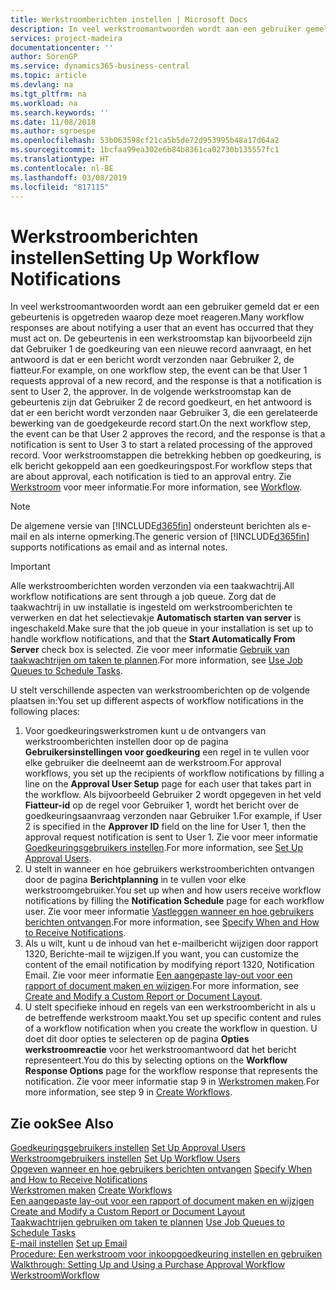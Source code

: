 ```yaml
---
title: Werkstroomberichten instellen | Microsoft Docs
description: In veel werkstroomantwoorden wordt aan een gebruiker gemeld dat er een gebeurtenis is opgetreden waarop deze moet reageren. De gebeurtenis in een werkstroomstap kan bijvoorbeeld zijn dat Gebruiker 1 de goedkeuring van een nieuwe record aanvraagt, en het antwoord is dat er een bericht wordt verzonden naar Gebruiker 2, de fiatteur. In de volgende werkstroomstap kan de gebeurtenis zijn dat Gebruiker 2 de record goedkeurt, en het antwoord is dat er een bericht wordt verzonden naar Gebruiker 3, die een gerelateerde bewerking van de goedgekeurde record start. Voor werkstroomstappen die betrekking hebben op goedkeuring, is elk bericht gekoppeld aan een goedkeuringspost.
services: project-madeira
documentationcenter: ''
author: SorenGP
ms.service: dynamics365-business-central
ms.topic: article
ms.devlang: na
ms.tgt_pltfrm: na
ms.workload: na
ms.search.keywords: ''
ms.date: 11/08/2018
ms.author: sgroespe
ms.openlocfilehash: 53b063598cf21ca5b5de72d953995b48a17d64a2
ms.sourcegitcommit: 1bcfaa99ea302e6b84b8361ca02730b135557fc1
ms.translationtype: HT
ms.contentlocale: nl-BE
ms.lasthandoff: 03/08/2019
ms.locfileid: "817115"
---
```

# <a name="setting-up-workflow-notifications"></a><span data-ttu-id="286a1-106">Werkstroomberichten instellen</span><span class="sxs-lookup"><span data-stu-id="286a1-106">Setting Up Workflow Notifications</span></span>
<span data-ttu-id="286a1-107">In veel werkstroomantwoorden wordt aan een gebruiker gemeld dat er een gebeurtenis is opgetreden waarop deze moet reageren.</span><span class="sxs-lookup"><span data-stu-id="286a1-107">Many workflow responses are about notifying a user that an event has occurred that they must act on.</span></span> <span data-ttu-id="286a1-108">De gebeurtenis in een werkstroomstap kan bijvoorbeeld zijn dat Gebruiker 1 de goedkeuring van een nieuwe record aanvraagt, en het antwoord is dat er een bericht wordt verzonden naar Gebruiker 2, de fiatteur.</span><span class="sxs-lookup"><span data-stu-id="286a1-108">For example, on one workflow step, the event can be that User 1 requests approval of a new record, and the response is that a notification is sent to User 2, the approver.</span></span> <span data-ttu-id="286a1-109">In de volgende werkstroomstap kan de gebeurtenis zijn dat Gebruiker 2 de record goedkeurt, en het antwoord is dat er een bericht wordt verzonden naar Gebruiker 3, die een gerelateerde bewerking van de goedgekeurde record start.</span><span class="sxs-lookup"><span data-stu-id="286a1-109">On the next workflow step, the event can be that User 2 approves the record, and the response is that a notification is sent to User 3 to start a related processing of the approved record.</span></span> <span data-ttu-id="286a1-110">Voor werkstroomstappen die betrekking hebben op goedkeuring, is elk bericht gekoppeld aan een goedkeuringspost.</span><span class="sxs-lookup"><span data-stu-id="286a1-110">For workflow steps that are about approval, each notification is tied to an approval entry.</span></span> <span data-ttu-id="286a1-111">Zie [Werkstroom](across-workflow.md) voor meer informatie.</span><span class="sxs-lookup"><span data-stu-id="286a1-111">For more information, see [Workflow](across-workflow.md).</span></span>  

> [!NOTE]  
>  <span data-ttu-id="286a1-112">De algemene versie van [!INCLUDE[d365fin](includes/d365fin_md.md)] ondersteunt berichten als e-mail en als interne opmerking.</span><span class="sxs-lookup"><span data-stu-id="286a1-112">The generic version of [!INCLUDE[d365fin](includes/d365fin_md.md)] supports notifications as email and as internal notes.</span></span>  

> [!IMPORTANT]  
>  <span data-ttu-id="286a1-113">Alle werkstroomberichten worden verzonden via een taakwachtrij.</span><span class="sxs-lookup"><span data-stu-id="286a1-113">All workflow notifications are sent through a job queue.</span></span> <span data-ttu-id="286a1-114">Zorg dat de taakwachtrij in uw installatie is ingesteld om werkstroomberichten te verwerken en dat het selectievakje **Automatisch starten van server** is ingeschakeld.</span><span class="sxs-lookup"><span data-stu-id="286a1-114">Make sure that the job queue in your installation is set up to handle workflow notifications, and that the **Start Automatically From Server** check box is selected.</span></span> <span data-ttu-id="286a1-115">Zie voor meer informatie [Gebruik van taakwachtrijen om taken te plannen](admin-job-queues-schedule-tasks.md).</span><span class="sxs-lookup"><span data-stu-id="286a1-115">For more information, see [Use Job Queues to Schedule Tasks](admin-job-queues-schedule-tasks.md).</span></span>

<span data-ttu-id="286a1-116">U stelt verschillende aspecten van werkstroomberichten op de volgende plaatsen in:</span><span class="sxs-lookup"><span data-stu-id="286a1-116">You set up different aspects of workflow notifications in the following places:</span></span>  

1.  <span data-ttu-id="286a1-117">Voor goedkeuringswerkstromen kunt u de ontvangers van werkstroomberichten instellen door op de pagina **Gebruikersinstellingen voor goedkeuring** een regel in te vullen voor elke gebruiker die deelneemt aan de werkstroom.</span><span class="sxs-lookup"><span data-stu-id="286a1-117">For approval workflows, you set up the recipients of workflow notifications by filling a line on the **Approval User Setup** page for each user that takes part in the workflow.</span></span> <span data-ttu-id="286a1-118">Als bijvoorbeeld Gebruiker 2 wordt opgegeven in het veld **Fiatteur-id** op de regel voor Gebruiker 1, wordt het bericht over de goedkeuringsaanvraag verzonden naar Gebruiker 1.</span><span class="sxs-lookup"><span data-stu-id="286a1-118">For example, if User 2 is specified in the **Approver ID** field on the line for User 1, then the approval request notification is sent to User 1.</span></span> <span data-ttu-id="286a1-119">Zie voor meer informatie [Goedkeuringsgebruikers instellen](across-how-to-set-up-approval-users.md).</span><span class="sxs-lookup"><span data-stu-id="286a1-119">For more information, see [Set Up Approval Users](across-how-to-set-up-approval-users.md).</span></span>  
2.  <span data-ttu-id="286a1-120">U stelt in wanneer en hoe gebruikers werkstroomberichten ontvangen door de pagina **Berichtplanning** in te vullen voor elke werkstroomgebruiker.</span><span class="sxs-lookup"><span data-stu-id="286a1-120">You set up when and how users receive workflow notifications by filling the **Notification Schedule** page for each workflow user.</span></span> <span data-ttu-id="286a1-121">Zie voor meer informatie [Vastleggen wanneer en hoe gebruikers berichten ontvangen](across-how-to-specify-when-and-how-to-receive-notifications.md).</span><span class="sxs-lookup"><span data-stu-id="286a1-121">For more information, see [Specify When and How to Receive Notifications](across-how-to-specify-when-and-how-to-receive-notifications.md).</span></span>  
3.  <span data-ttu-id="286a1-122">Als u wilt, kunt u de inhoud van het e-mailbericht wijzigen door rapport 1320, Berichte-mail te wijzigen.</span><span class="sxs-lookup"><span data-stu-id="286a1-122">If you want, you can customize the content of the email notification by modifying report 1320, Notification Email.</span></span> <span data-ttu-id="286a1-123">Zie voor meer informatie [Een aangepaste lay-out voor een rapport of document maken en wijzigen](ui-how-create-custom-report-layout.md).</span><span class="sxs-lookup"><span data-stu-id="286a1-123">For more information, see [Create and Modify a Custom Report or Document Layout](ui-how-create-custom-report-layout.md).</span></span>  
4.  <span data-ttu-id="286a1-124">U stelt specifieke inhoud en regels van een werkstroombericht in als u de betreffende werkstroom maakt.</span><span class="sxs-lookup"><span data-stu-id="286a1-124">You set up specific content and rules of a workflow notification when you create the workflow in question.</span></span> <span data-ttu-id="286a1-125">U doet dit door opties te selecteren op de pagina **Opties werkstroomreactie** voor het werkstroomantwoord dat het bericht representeert.</span><span class="sxs-lookup"><span data-stu-id="286a1-125">You do this by selecting options on the **Workflow Response Options** page for the workflow response that represents the notification.</span></span> <span data-ttu-id="286a1-126">Zie voor meer informatie stap 9 in [Werkstromen maken](across-how-to-create-workflows.md).</span><span class="sxs-lookup"><span data-stu-id="286a1-126">For more information, see step 9 in [Create Workflows](across-how-to-create-workflows.md).</span></span>  

## <a name="see-also"></a><span data-ttu-id="286a1-127">Zie ook</span><span class="sxs-lookup"><span data-stu-id="286a1-127">See Also</span></span>  
 <span data-ttu-id="286a1-128">[Goedkeuringsgebruikers instellen](across-how-to-set-up-approval-users.md) </span><span class="sxs-lookup"><span data-stu-id="286a1-128">[Set Up Approval Users](across-how-to-set-up-approval-users.md) </span></span>  
 <span data-ttu-id="286a1-129">[Werkstroomgebruikers instellen](across-how-to-set-up-workflow-users.md) </span><span class="sxs-lookup"><span data-stu-id="286a1-129">[Set Up Workflow Users](across-how-to-set-up-workflow-users.md) </span></span>  
 <span data-ttu-id="286a1-130">[Opgeven wanneer en hoe gebruikers berichten ontvangen](across-how-to-specify-when-and-how-to-receive-notifications.md) </span><span class="sxs-lookup"><span data-stu-id="286a1-130">[Specify When and How to Receive Notifications](across-how-to-specify-when-and-how-to-receive-notifications.md) </span></span>  
 <span data-ttu-id="286a1-131">[Werkstromen maken](across-how-to-create-workflows.md) </span><span class="sxs-lookup"><span data-stu-id="286a1-131">[Create Workflows](across-how-to-create-workflows.md) </span></span>  
 <span data-ttu-id="286a1-132">[Een aangepaste lay-out voor een rapport of document maken en wijzigen](ui-how-create-custom-report-layout.md) </span><span class="sxs-lookup"><span data-stu-id="286a1-132">[Create and Modify a Custom Report or Document Layout](ui-how-create-custom-report-layout.md) </span></span>  
 <span data-ttu-id="286a1-133">[Taakwachtrijen gebruiken om taken te plannen](admin-job-queues-schedule-tasks.md) </span><span class="sxs-lookup"><span data-stu-id="286a1-133">[Use Job Queues to Schedule Tasks](admin-job-queues-schedule-tasks.md) </span></span>  
 <span data-ttu-id="286a1-134">[E-mail instellen](admin-how-setup-email.md) </span><span class="sxs-lookup"><span data-stu-id="286a1-134">[Set up Email](admin-how-setup-email.md) </span></span>  
 <span data-ttu-id="286a1-135">[Procedure: Een werkstroom voor inkoopgoedkeuring instellen en gebruiken](walkthrough-setting-up-and-using-a-purchase-approval-workflow.md) </span><span class="sxs-lookup"><span data-stu-id="286a1-135">[Walkthrough: Setting Up and Using a Purchase Approval Workflow](walkthrough-setting-up-and-using-a-purchase-approval-workflow.md) </span></span>  
 [<span data-ttu-id="286a1-136">Werkstroom</span><span class="sxs-lookup"><span data-stu-id="286a1-136">Workflow</span></span>](across-workflow.md)   
